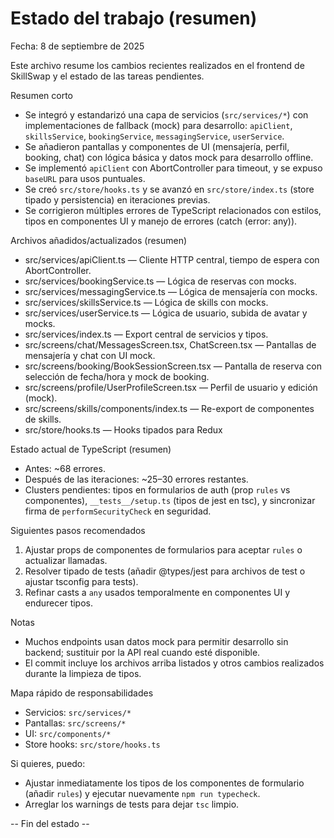 # Estado del trabajo (resumen)

Fecha: 8 de septiembre de 2025

Este archivo resume los cambios recientes realizados en el frontend de SkillSwap y el estado de las tareas pendientes.

Resumen corto
- Se integró y estandarizó una capa de servicios (`src/services/*`) con implementaciones de fallback (mock) para desarrollo: `apiClient`, `skillsService`, `bookingService`, `messagingService`, `userService`.
- Se añadieron pantallas y componentes de UI (mensajería, perfil, booking, chat) con lógica básica y datos mock para desarrollo offline.
- Se implementó `apiClient` con AbortController para timeout, y se expuso `baseURL` para usos puntuales.
- Se creó `src/store/hooks.ts` y se avanzó en `src/store/index.ts` (store tipado y persistencia) en iteraciones previas.
- Se corrigieron múltiples errores de TypeScript relacionados con estilos, tipos en componentes UI y manejo de errores (catch (error: any)).

Archivos añadidos/actualizados (resumen)
- src/services/apiClient.ts — Cliente HTTP central, tiempo de espera con AbortController.
- src/services/bookingService.ts — Lógica de reservas con mocks.
- src/services/messagingService.ts — Lógica de mensajería con mocks.
- src/services/skillsService.ts — Lógica de skills con mocks.
- src/services/userService.ts — Lógica de usuario, subida de avatar y mocks.
- src/services/index.ts — Export central de servicios y tipos.
- src/screens/chat/MessagesScreen.tsx, ChatScreen.tsx — Pantallas de mensajería y chat con UI mock.
- src/screens/booking/BookSessionScreen.tsx — Pantalla de reserva con selección de fecha/hora y mock de booking.
- src/screens/profile/UserProfileScreen.tsx — Perfil de usuario y edición (mock).
- src/screens/skills/components/index.ts — Re-export de componentes de skills.
- src/store/hooks.ts — Hooks tipados para Redux

Estado actual de TypeScript (resumen)
- Antes: ~68 errores.
- Después de las iteraciones: ~25–30 errores restantes.
- Clusters pendientes: tipos en formularios de auth (prop `rules` vs componentes), `__tests__/setup.ts` (tipos de jest en tsc), y sincronizar firma de `performSecurityCheck` en seguridad.

Siguientes pasos recomendados
1. Ajustar props de componentes de formularios para aceptar `rules` o actualizar llamadas.
2. Resolver tipado de tests (añadir @types/jest para archivos de test o ajustar tsconfig para tests).
3. Refinar casts a `any` usados temporalmente en componentes UI y endurecer tipos.

Notas
- Muchos endpoints usan datos mock para permitir desarrollo sin backend; sustituir por la API real cuando esté disponible.
- El commit incluye los archivos arriba listados y otros cambios realizados durante la limpieza de tipos.

Mapa rápido de responsabilidades
- Servicios: `src/services/*`
- Pantallas: `src/screens/*`
- UI: `src/components/*`
- Store hooks: `src/store/hooks.ts`

Si quieres, puedo:
- Ajustar inmediatamente los tipos de los componentes de formulario (añadir `rules`) y ejecutar nuevamente `npm run typecheck`.
- Arreglar los warnings de tests para dejar `tsc` limpio.

-- Fin del estado --

